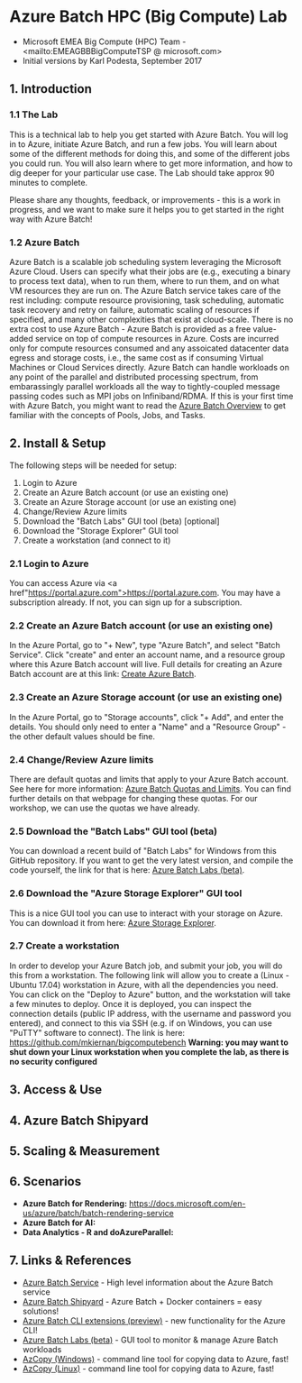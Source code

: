 # Azure Batch HPC (Big Compute) Lab
* Microsoft EMEA Big Compute (HPC) Team - <mailto:EMEAGBBBigComputeTSP @ microsoft.com>
* Initial versions by Karl Podesta, September 2017

## 1. Introduction

### 1.1  The Lab
This is a technical lab to help you get started with Azure Batch. You will log in to Azure, initiate Azure Batch, and run a few jobs.  You will learn about some of the different methods for doing this, and some of the different jobs you could run.  You will also learn where to get more information, and how to dig deeper for your particular use case.  The Lab should take approx 90 minutes to complete.  

Please share any thoughts, feedback, or improvements - this is a work in progress, and we want to make sure it helps you to get started in the right way with Azure Batch! 

### 1.2  Azure Batch
Azure Batch is a scalable job scheduling system leveraging the Microsoft Azure Cloud. Users can specify what their jobs are (e.g., executing a binary to process text data), when to run them, where to run them, and on what VM resources they are run on. The Azure Batch service takes care of the rest including: compute resource provisioning, task scheduling, automatic task recovery and retry on failure, automatic scaling of resources if specified, and many other complexities that exist at cloud-scale. There is no extra cost to use Azure Batch - Azure Batch is provided as a free value-added service on top of compute resources in Azure. Costs are incurred only for compute resources consumed and any assoicated datacenter data egress and storage costs, i.e., the same cost as if consuming Virtual Machines or Cloud Services directly.
Azure Batch can handle workloads on any point of the parallel and distributed processing spectrum, from embarassingly parallel workloads all the way to tightly-coupled message passing codes such as MPI jobs on Infiniband/RDMA.
If this is your first time with Azure Batch, you might want to read the <a href="https://docs.microsoft.com/en-us/azure/batch/batch-technical-overview">Azure Batch Overview</a> to get familiar with the concepts of Pools, Jobs, and Tasks. 

## 2. Install & Setup

The following steps will be needed for setup:
1. Login to Azure
2. Create an Azure Batch account (or use an existing one)
3. Create an Azure Storage account (or use an existing one)
4. Change/Review Azure limits
5. Download the "Batch Labs" GUI tool (beta) [optional]
6. Download the "Storage Explorer" GUI tool
7. Create a workstation (and connect to it)

### 2.1 Login to Azure
You can access Azure via <a href"https://portal.azure.com">https://portal.azure.com</a>.  You may have a subscription already.  If not, you can sign up for a subscription. 

### 2.2 Create an Azure Batch account (or use an existing one)
In the Azure Portal, go to "+ New", type "Azure Batch", and select "Batch Service". Click "create" and enter an account name, and a resource group where this Azure Batch account will live.  Full details for creating an Azure Batch account are at this link: <a href="https://docs.microsoft.com/en-us/azure/batch/batch-account-create-portal">Create Azure Batch</a>. 

### 2.3 Create an Azure Storage account (or use an existing one)
In the Azure Portal, go to "Storage accounts", click "+ Add", and enter the details.  You should only need to enter a "Name" and a "Resource Group" - the other default values should be fine. 

### 2.4 Change/Review Azure limits
There are default quotas and limits that apply to your Azure Batch account.  See here for more information: <a href="https://docs.microsoft.com/en-us/azure/batch/batch-quota-limit">Azure Batch Quotas and Limits</a>. 
You can find further details on that webpage for changing these quotas.  For our workshop, we can use the quotas we have already. 

### 2.5 Download the "Batch Labs" GUI tool (beta) 
You can download a recent build of "Batch Labs" for Windows from this GitHub repository. 
If you want to get the very latest version, and compile the code yourself, the link for that is here: <a href="https://github.com/Azure/BatchLabs/releases">Azure Batch Labs (beta)</a>.

### 2.6 Download the "Azure Storage Explorer" GUI tool
This is a nice GUI tool you can use to interact with your storage on Azure.  You can download it from here: <a href="https://azure.microsoft.com/en-gb/features/storage-explorer/">Azure Storage Explorer</a>. 

### 2.7 Create a workstation
In order to develop your Azure Batch job, and submit your job, you will do this from a workstation.  The following link will allow you to create a (Linux - Ubuntu 17.04) workstation in Azure, with all the dependencies you need. You can click on the "Deploy to Azure" button, and the workstation will take a few minutes to deploy.  Once it is deployed, you can inspect the connection details (public IP address, with the username and password you entered), and connect to this via SSH (e.g. if on Windows, you can use "PuTTY" software to connect).  The link is here: https://github.com/mkiernan/bigcomputebench
__Warning: you may want to shut down your Linux workstation when you complete the lab, as there is no security configured__

## 3. Access & Use

## 4. Azure Batch Shipyard

## 5. Scaling & Measurement

## 6. Scenarios
* __Azure Batch for Rendering:__ https://docs.microsoft.com/en-us/azure/batch/batch-rendering-service
* __Azure Batch for AI:__  
* __Data Analytics - R and doAzureParallel:__

## 7. Links & References
* <a href="https://docs.microsoft.com/en-us/azure/batch/">Azure Batch Service</a> - High level information about the Azure Batch service
* <a href="https://github.com/Azure/batch-shipyard">Azure Batch Shipyard</a> - Azure Batch + Docker containers = easy solutions!
* <a href="https://github.com/Azure/azure-batch-cli-extensions">Azure Batch CLI extensions (preview)</a> - new functionality for the Azure CLI!
* <a href="https://github.com/Azure/BatchLabs/releases">Azure Batch Labs (beta)</a> - GUI tool to monitor & manage Azure Batch workloads
* <a href="https://docs.microsoft.com/en-us/azure/storage/storage-use-azcopy">AzCopy (Windows)</a> - command line tool for copying data to Azure, fast!
* <a href="https://docs.microsoft.com/en-us/azure/storage/storage-use-azcopy-linux">AzCopy (Linux)</a> - command line tool for copying data to Azure, fast!



